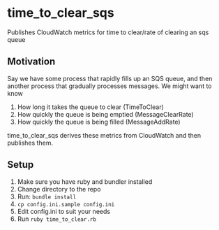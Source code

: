 # time_to_clear_sqs
Publishes CloudWatch metrics for time to clear/rate of clearing an sqs queue

## Motivation

Say we have some process that rapidly fills up an SQS queue, and then another
process that gradually processes messages. We might want to know 

1. How long it takes the queue to clear (TimeToClear)
2. How quickly the queue is being emptied (MessageClearRate)
3. How quickly the queue is being filled (MessageAddRate)

time_to_clear_sqs derives these metrics from CloudWatch and then publishes
them.

## Setup

1. Make sure you have ruby and bundler installed
2. Change directory to the repo
3. Run: `bundle install` 
4. `cp config.ini.sample config.ini`
5. Edit config.ini to suit your needs
6. Run `ruby time_to_clear.rb`

